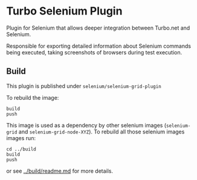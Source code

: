 Turbo Selenium Plugin
=====================

Plugin for Selenium that allows deeper integration between Turbo.net and Selenium.

Responsible for exporting detailed information about Selenium commands being executed, taking screenshots of browsers during test execution.

Build
-----------------

This plugin is published under `selenium/selenium-grid-plugin`

To rebuild the image:

```
build
push
```

This image is used as a dependency by other selenium images (`selenium-grid` and `selenium-grid-node-XYZ`).
To rebuild all those selenium images images run:


    cd ../build
    build
    push


or see [../build/readme.md](../build/readme.md) for more details.

